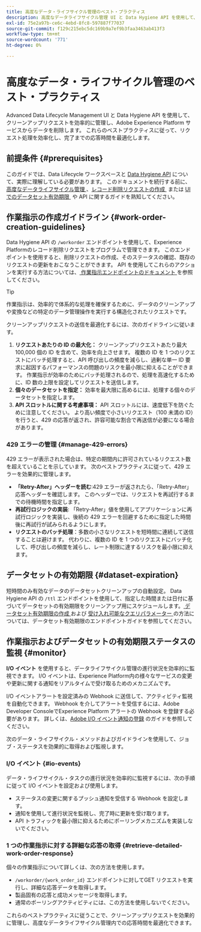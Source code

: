 ```yaml
---
title: 高度なデータ・ライフサイクル管理のベスト・プラクティス
description: 高度なデータライフサイクル管理 UI と Data Hygiene API を使用して、Adobe Experience Platformのデータハイジーンリクエストを効率的に管理する方法について説明します。 このガイドでは、リクエストごとの ID の最大化、個々のデータセットの指定、速度低下を防ぐための API スロットルへの配慮などのベストプラクティスを説明します。 このドキュメントには、データセットの自動クリーンアップの設定に関するガイドライン、作業指示のステータスを監視する方法、詳細な応答取得方法が含まれています。 これらのプラクティスに従って、リクエスト処理を効率化し、応答時間を最適化します。
exl-id: 75e2a97b-ce6c-4ebd-8fc8-597887f77037
source-git-commit: f129c215ebc5dc169b9a7ef9b3faa3463ab413f3
workflow-type: tm+mt
source-wordcount: '771'
ht-degree: 0%

---
```


# 高度なデータ・ライフサイクル管理のベスト・プラクティス

Advanced Data Lifecycle Management UI と Data Hygiene API を使用して、クリーンアップリクエストを効率的に管理し、Adobe Experience Platform サービスからデータを削除します。 これらのベストプラクティスに従って、リクエスト処理を効率化し、完了までの応答時間を最適化します。

## 前提条件 {#prerequisites}

このガイドでは、Data Lifecycle ワークスペースと [Data Hygiene API](./api/overview.md) について、実際に理解している必要があります。 このドキュメントを続行する前に、[&#x200B; 高度なデータライフサイクル管理 &#x200B;](./home.md)、[&#x200B; レコード削除リクエストの作成 &#x200B;](./ui/record-delete.md) または [UI でのデータセット有効期限 &#x200B;](./ui/dataset-expiration.md) や API に関するガイドを熟知してください。

## 作業指示の作成ガイドライン {#work-order-creation-guidelines}

Data Hygiene API の `/workorder` エンドポイントを使用して、Experience Platformのレコード削除リクエストをプログラムで管理できます。 このエンドポイントを使用すると、削除リクエストの作成、そのステータスの確認、既存のリクエストの更新をおこなうことができます。 API を使用してこれらのアクションを実行する方法については、[&#x200B; 作業指示エンドポイントのドキュメント &#x200B;](./api/workorder.md) を参照してください。

>[!TIP]
>
>作業指示は、効率的で体系的な処理を確保するために、データのクリーンアップや変換などの特定のデータ管理操作を実行する構造化されたリクエストです。

クリーンアップリクエストの送信を最適化するには、次のガイドラインに従います。

1. **リクエストあたりの ID の最大化：** クリーンアップリクエストあたり最大 100,000 個の ID を含めて、効率を向上させます。 複数の ID を 1 つのリクエストにバッチ処理すると、API 呼び出しの頻度を減らし、過剰な単一 ID 要求に起因するパフォーマンスの問題のリスクを最小限に抑えることができます。 作業指示が効率のためにバッチ処理されるので、処理を高速化するために、ID 数の上限を設定してリクエストを送信します。
2. **個々のデータセットを指定：** 効率を最大限に高めるには、処理する個々のデータセットを指定します。
3. **API スロットルに関する考慮事項：** API スロットルには、速度低下を防ぐために注意してください。 より高い頻度で小さいリクエスト（100 未満の ID）を行うと、429 の応答が返され、許容可能な割合で再送信が必要になる場合があります。

### 429 エラーの管理 {#manage-429-errors}

429 エラーが表示された場合は、特定の期間内に許可されているリクエスト数を超えていることを示しています。 次のベストプラクティスに従って、429 エラーを効果的に管理します。

- **「Retry-After」ヘッダーを読む**:429 エラーが返されたら、「Retry-After」応答ヘッダーを確認します。 このヘッダーでは、リクエストを再試行するまでの待機時間を指定します。
- **再試行ロジックの実装**: 「Retry-After」値を使用してアプリケーションに再試行ロジックを実装し、後続の 429 エラーを回避するために指定した時間後に再試行が試みられるようにします。
- **リクエストのバッチ処理**：多数の小さなリクエストを短時間に連続して送信することは避けます。 代わりに、複数の ID を 1 つのリクエストにバッチ化して、呼び出しの頻度を減らし、レート制限に達するリスクを最小限に抑えます。

## データセットの有効期限 {#dataset-expiration}

短時間のみ有効なデータのデータセットクリーンアップの自動設定。 Data Hygiene API の `/ttl` エンドポイントを使用して、指定した時間または日付に基づいてデータセットの有効期限をクリーンアップ用にスケジュールします。 [&#x200B; データセット有効期限の作成 &#x200B;](./api/dataset-expiration.md) および [&#x200B; 受け入れ可能なクエリパラメーター &#x200B;](./api/dataset-expiration.md#query-params) の方法については、データセット有効期限のエンドポイントガイドを参照してください。

## 作業指示およびデータセットの有効期限ステータスの監視 {#monitor}

**I/O イベント** を使用すると、データライフサイクル管理の進行状況を効率的に監視できます。 I/O イベントは、Experience Platform内の様々なサービスの変更や更新に関する通知をリアルタイムで受け取るためのメカニズムです。

I/O イベントアラートを設定済みの Webhook に送信して、アクティビティ監視を自動化できます。 Webhook を介してアラートを受信するには、Adobe Developer ConsoleでExperience Platform アラートの Webhook を登録する必要があります。 詳しくは、[Adobe I/O イベント通知の登録 &#x200B;](../observability/alerts/subscribe.md) のガイドを参照してください。

次のデータ・ライフサイクル・メソッドおよびガイドラインを使用して、ジョブ・ステータスを効果的に取得および監視します。

### I/O イベント {#io-events}

データ・ライフサイクル・タスクの進行状況を効率的に監視するには、次の手順に従って I/O イベントを設定および使用します。

- ステータスの変更に関するプッシュ通知を受信する Webhook を設定します。
- 通知を使用して進行状況を監視し、完了時に更新を受け取ります。
- API トラフィックを最小限に抑えるためにポーリングメカニズムを実装しないでください。

### 1 つの作業指示に対する詳細な応答の取得 {#retrieve-detailed-work-order-response}

個々の作業指示について詳しくは、次の方法を使用します。

- `/workorder/{work_order_id}` エンドポイントに対してGET リクエストを実行し、詳細な応答データを取得します。
- 製品固有の応答と成功メッセージを取得します。
- 通常のポーリングアクティビティには、この方法を使用しないでください。

これらのベストプラクティスに従うことで、クリーンアップリクエストを効果的に管理し、高度なデータライフサイクル管理内での応答時間を最適化できます。
